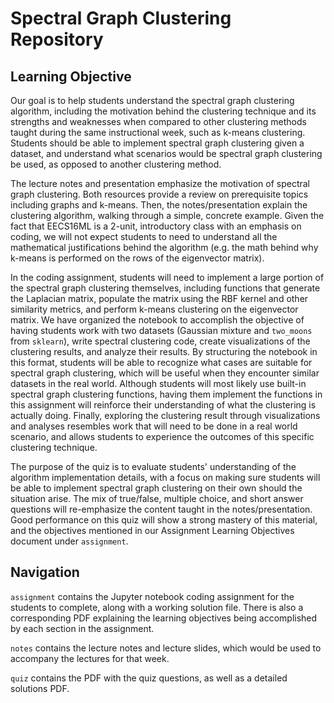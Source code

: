 # Spectral Graph Clustering Repository

## Learning Objective

Our goal is to help students understand the spectral graph clustering algorithm, including the motivation behind the clustering technique and its strengths and weaknesses when compared to other clustering methods taught during the same instructional week, such as k-means clustering. Students should be able to implement spectral graph clustering given a dataset, and understand what scenarios would be spectral graph clustering be used, as opposed to another clustering method.

The lecture notes and presentation emphasize the motivation of spectral graph clustering. Both resources provide a review on prerequisite topics including graphs and k-means. Then, the notes/presentation explain the clustering algorithm, walking through a simple, concrete example. Given the fact that EECS16ML is a 2-unit, introductory class with an emphasis on coding, we will not expect students to need to understand all the mathematical justifications behind the algorithm (e.g. the math behind why k-means is performed on the rows of the eigenvector matrix).

In the coding assignment, students will need to implement a large portion of the spectral graph clustering themselves, including functions that generate the Laplacian matrix, populate the matrix using the RBF kernel and other similarity metrics, and perform k-means clustering on the eigenvector matrix. We have organized the notebook to accomplish the objective of having students work with two datasets (Gaussian mixture and `two_moons` from `sklearn`), write spectral clustering code, create visualizations of the clustering results, and analyze their results. By structuring the notebook in this format, students will be able to recognize what cases are suitable for spectral graph clustering, which will be useful when they encounter similar datasets in the real world. Although students will most likely use built-in spectral graph clustering functions, having them implement the functions in this assignment will reinforce their understanding of what the clustering is actually doing. Finally, exploring the clustering result through visualizations and analyses resembles work that will need to be done in a real world scenario, and allows students to experience the outcomes of this specific clustering technique.

The purpose of the quiz is to evaluate students' understanding of the algorithm implementation details, with a focus on making sure students will be able to implement spectral graph clustering on their own should the situation arise. The mix of true/false, multiple choice, and short answer questions will re-emphasize the content taught in the notes/presentation. Good performance on this quiz will show a strong mastery of this material, and the objectives mentioned in our Assignment Learning Objectives document under `assignment`.

## Navigation

`assignment` contains the Jupyter notebook coding assignment for the students to complete, along with a working solution file. There is also a corresponding PDF explaining the learning objectives being accomplished by each section in the assignment.

`notes` contains the lecture notes and lecture slides, which would be used to accompany the lectures for that week.

`quiz` contains the PDF with the quiz questions, as well as a detailed solutions PDF. 
